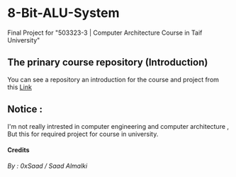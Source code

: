 # 8-Bit-ALU-System
Final Project for "503323-3 | Computer Architecture Course in Taif University"

## The prinary course repository (Introduction)
You can see a repository an introduction for the course and project from this [Link](https://github.com/Saad711T/ComputerArchitecture)

## Notice :
I'm not really intrested in computer engineering and computer architecture , But this for required project for course in university.
#### Credits
*By : 0xSaad / Saad Almalki*
